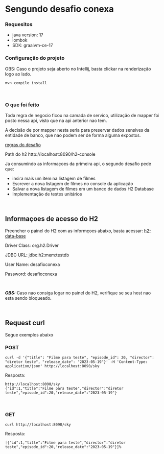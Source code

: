 # Sengundo desafio conexa

### Requesitos

- java version: 17
- lombok
- SDK: graalvm-ce-17

### Configuração do projeto

OBS: Caso o projeto seja aberto no Intellij, basta clickar na renderização logo ao lado.


```mvn compile install```

<br />

### O que foi feito

Toda regra de negocio ficou na camada de servico, utilização de mapper foi posto nessa api, visto que
na api anterior nao tem.

A decisão de por mapper nesta seria para preservar dados sensives da entidade de banco, que nao podem
ser de forma alguma expostos.

[regras do desafio](https://www.psicologiaviva.com.br/desafios/backend.html)


Path do h2
http://localhost:8090/h2-console

Ja consumindo as informaçoes da primeira api, o segundo desafio pede que:

 - insira mais um item na listagem de filmes
 - Escrever a nova listagem de filmes no console da aplicação
 - Salvar a nova listagem de filmes em um banco de dados H2 Database
 - Implementação de testes unitários

<br />

## Informaçoes de acesso do H2

Preencher o painel do H2 com as informçoes abaixo,
basta acessar: [h2-data-base](http://localhost:8090/h2-console)

Driver Class: org.h2.Driver

JDBC URL: jdbc:h2:mem:testdb

User Name: desafioconexa

Password: desafioconexa

<br />

***OBS:*** Caso nao consiga logar no painel do H2, verifique se seu host
nao esta sendo bloqueado.

<br />

## Request curl

Segue exemplos abaixo

### POST
```
curl -d '{"title": "Filme para teste", "episode_id": 20, "director": "diretor teste", "release_date": "2023-05-19"}' -H 'Content-Type: application/json' http://localhost:8090/sky
```

Resposta:

```
http://localhost:8090/sky
{"id":1,"title":"Filme para teste","director":"diretor teste","episode_id":20,"release_date":"2023-05-19"}
```

<br />

### GET

```
curl http://localhost:8090/sky
```

Resposta:

```
[{"id":1,"title":"Filme para teste","director":"diretor teste","episode_id":20,"release_date":"2023-05-19"}]% 
```